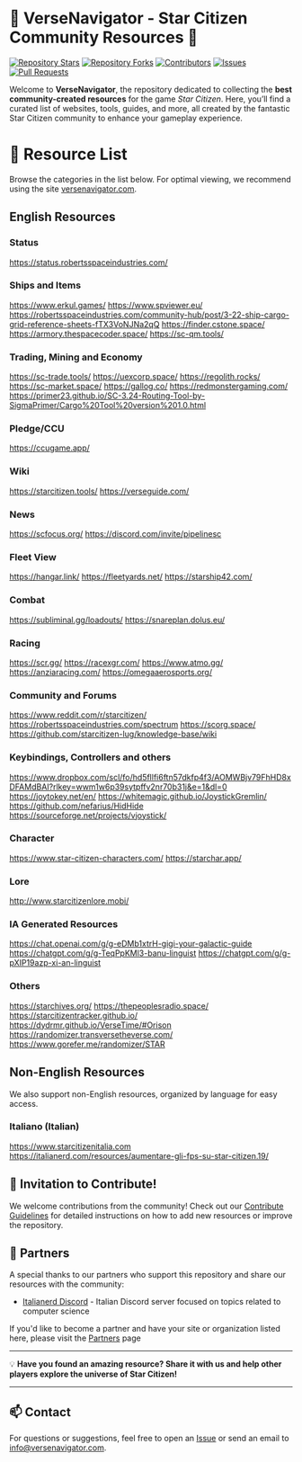 # 🌌 VerseNavigator - Star Citizen Community Resources 🌌

[![Repository Stars](https://img.shields.io/github/stars/Anyma6/versenavigator?style=social)](https://github.com/Anyma6/versenavigator/stargazers) [![Repository Forks](https://img.shields.io/github/forks/Anyma6/versenavigator?style=social)](https://github.com/Anyma6/versenavigator/network/members) [![Contributors](https://img.shields.io/github/contributors/Anyma6/versenavigator)](https://github.com/Anyma6/versenavigator/graphs/contributors) [![Issues](https://img.shields.io/github/issues/Anyma6/versenavigator)](https://github.com/Anyma6/versenavigator/issues) [![Pull Requests](https://img.shields.io/github/issues-pr/Anyma6/versenavigator)](https://github.com/Anyma6/versenavigator/pulls)

Welcome to **VerseNavigator**, the repository dedicated to collecting the **best community-created resources** for the game _Star Citizen_. Here, you’ll find a curated list of websites, tools, guides, and more, all created by the fantastic Star Citizen community to enhance your gameplay experience.


# 🚀 Resource List

Browse the categories in the list below. For optimal viewing, we recommend using the site [versenavigator.com](https://versenavigator.com).

## English Resources
### Status
https://status.robertsspaceindustries.com/

### Ships and Items
https://www.erkul.games/
https://www.spviewer.eu/
https://robertsspaceindustries.com/community-hub/post/3-22-ship-cargo-grid-reference-sheets-fTX3VoNJNa2qQ
https://finder.cstone.space/
https://armory.thespacecoder.space/
https://sc-qm.tools/

### Trading, Mining and Economy
https://sc-trade.tools/
https://uexcorp.space/
https://regolith.rocks/
https://sc-market.space/
https://gallog.co/
https://redmonstergaming.com/
https://primer23.github.io/SC-3.24-Routing-Tool-by-SigmaPrimer/Cargo%20Tool%20version%201.0.html

### Pledge/CCU
https://ccugame.app/

### Wiki
https://starcitizen.tools/
https://verseguide.com/

### News
https://scfocus.org/
https://discord.com/invite/pipelinesc

### Fleet View
https://hangar.link/
https://fleetyards.net/
https://starship42.com/

### Combat
https://subliminal.gg/loadouts/
https://snareplan.dolus.eu/

### Racing
https://scr.gg/
https://racexgr.com/
https://www.atmo.gg/
https://anziaracing.com/
https://omegaaerosports.org/

### Community and Forums
https://www.reddit.com/r/starcitizen/
https://robertsspaceindustries.com/spectrum
https://scorg.space/
https://github.com/starcitizen-lug/knowledge-base/wiki

### Keybindings, Controllers and others
https://www.dropbox.com/scl/fo/hd5fllfi6ftn57dkfp4f3/AOMWBjv79FhHD8xDFAMdBAI?rlkey=wwm1w6p39sytpffv2nr70b31j&e=1&dl=0
https://joytokey.net/en/
https://whitemagic.github.io/JoystickGremlin/
https://github.com/nefarius/HidHide
https://sourceforge.net/projects/vjoystick/

### Character
https://www.star-citizen-characters.com/
https://starchar.app/

### Lore
http://www.starcitizenlore.mobi/

### IA Generated Resources
https://chat.openai.com/g/g-eDMb1xtrH-gigi-your-galactic-guide
https://chatgpt.com/g/g-TeqPpKMl3-banu-linguist
https://chatgpt.com/g/g-pXIP19azp-xi-an-linguist

### Others
https://starchives.org/
https://thepeoplesradio.space/
https://starcitizentracker.github.io/
https://dydrmr.github.io/VerseTime/#Orison
https://randomizer.transversetheverse.com/
https://www.gorefer.me/randomizer/STAR

## Non-English Resources
We also support non-English resources, organized by language for easy access.

### Italiano (Italian)
https://www.starcitizenitalia.com
https://italianerd.com/resources/aumentare-gli-fps-su-star-citizen.19/

## 🌟 Invitation to Contribute!

We welcome contributions from the community! Check out our [Contribute Guidelines](https://github.com/Anyma6/versenavigator/blob/main/CONTRIBUTING.md) for detailed instructions on how to add new resources or improve the repository.

## 🤝 Partners

A special thanks to our partners who support this repository and share our resources with the community:

- [Italianerd Discord](https://discord.italianerd.com/) - Italian Discord server focused on topics related to computer science

If you'd like to become a partner and have your site or organization listed here, please visit the [Partners](https://github.com/Anyma6/versenavigator/blob/main/Partners.md) page

---

💡 **Have you found an amazing resource? Share it with us and help other players explore the universe of Star Citizen!**

---

## 📫 Contact

For questions or suggestions, feel free to open an [Issue](https://github.com/Anyma6/versenavigator/issues) or send an email to info@versenavigator.com.
